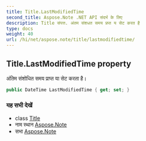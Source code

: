 ```yaml
---
title: Title.LastModifiedTime
second_title: Aspose.Note .NET API संदर्भ के लिए
description: Title संपत्त. अंतम संशधत समय प्रप्त य सेट करत है
type: docs
weight: 40
url: /hi/net/aspose.note/title/lastmodifiedtime/
---
```

## Title.LastModifiedTime property

अंतिम संशोधित समय प्राप्त या सेट करता है।

```csharp
public DateTime LastModifiedTime { get; set; }
```

### यह सभी देखें

* class [Title](../)
* नाम स्थान [Aspose.Note](../../title/)
* सभा [Aspose.Note](../../../)


